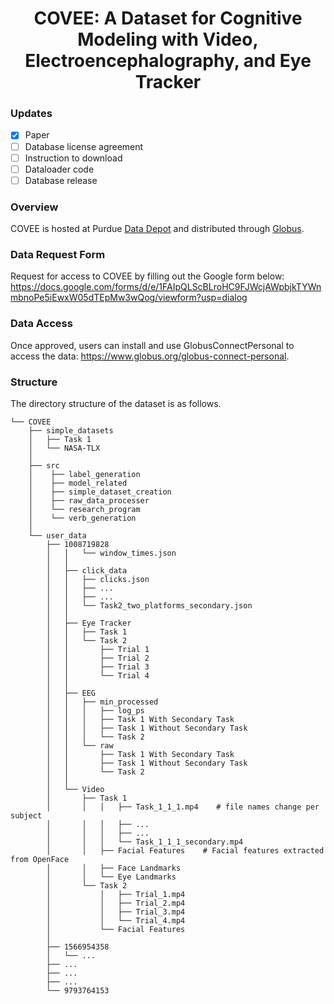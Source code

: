 <h1 align="center"> 
COVEE: A Dataset for Cognitive Modeling with Video, Electroencephalography, and Eye Tracker
</h1>

<!-- ### Items available -->
### Updates
- [x] Paper
- [ ] Database license agreement
- [ ] Instruction to download
- [ ] Dataloader code
- [ ] Database release

### Overview

COVEE is hosted at Purdue [Data Depot](https://www.rcac.purdue.edu/storage/depot) and distributed through [Globus](https://www.globus.org/).

### Data Request Form

Request for access to COVEE by filling out the Google form below:
https://docs.google.com/forms/d/e/1FAIpQLScBLroHC9FJWcjAWpbjkTYWnmbnoPe5iEwxW05dTEpMw3wQog/viewform?usp=dialog

### Data Access

Once approved, users can install and use GlobusConnectPersonal to access the data: https://www.globus.org/globus-connect-personal.

### Structure

The directory structure of the dataset is as follows. 

```    
└── COVEE                              
    ├── simple_datasets
    │   ├── Task 1   
    │   └── NASA-TLX
    │   
    ├── src
    │    ├── label_generation
    │    ├── model_related
    │    ├── simple_dataset_creation
    │    ├── raw_data_processer
    │    └── research_program
    │    └── verb_generation
    │
    └── user_data
        ├── 1008719828
        │   │   └── window_times.json
        │   │
        │   ├── click_data
        │   │   ├── clicks.json
        │   │   ├── ...
        │   │   ├── ...
        │   │   └── Task2_two_platforms_secondary.json
        │   │
        │   ├── Eye Tracker
        │   │   ├── Task 1
        │   │   └── Task 2
        │   │       ├── Trial 1
        │   │       ├── Trial 2
        │   │       ├── Trial 3
        │   │       └── Trial 4
        │   │
        │   ├── EEG
        │   │   ├── min_processed
        │   │   │   ├── log_ps
        │   │   │   ├── Task 1 With Secondary Task
        │   │   │   ├── Task 1 Without Secondary Task
        │   │   │   └── Task 2
        │   │   └── raw
        │   │       ├── Task 1 With Secondary Task
        │   │       ├── Task 1 Without Secondary Task
        │   │       └── Task 2
        │   │
        │   └── Video
        │       ├── Task 1
        │       │   │   ├── Task_1_1_1.mp4    # file names change per subject
        │       │   │   ├── ...
        │       │   │   ├── ...
        │       │   │   └── Task_1_1_1_secondary.mp4
        │       │   ├── Facial Features    # Facial features extracted from OpenFace
        │       │   ├── Face Landmarks 
        │       │   └── Eye Landmarks
        │       └── Task 2
        │           │   ├── Trial_1.mp4 
        │           │   ├── Trial_2.mp4
        │           │   ├── Trial_3.mp4
        │           │   └── Trial_4.mp4
        │           └── Facial Features
        │ 
        ├── 1566954358
        │   └── ...
        ├── ...
        ├── ...
        ├── ...
        └── 9793764153

```


